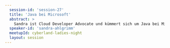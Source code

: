 ```yaml
---
  session-id: 'session-27'
  title: 'Java bei Microsoft'
  abstract: >
    Sandra ist Cloud Developer Advocate und kümmert sich um Java bei Microsoft. Wie jetzt - Java und Microsoft? Was hat es damit auf sich? Wie unterstützt denn Microsoft Open-Source Technologien, besonders die in Java und dessen Umfeld. Warum arbeiten denn jetzt so viele Java Champions bei Microsoft? Was es damit auf sich hat, was der große Plan dahinter ist, und worauf müssen wir uns in Zukunft so alles gefasst machen müssen, wollen wir in dieser Episode der Cyberland Ladies Night besprechen.
  speaker-id: 'sandra-ahlgrimm'
  meetupId: cyberland-ladies-night
  layout: session
---
```

